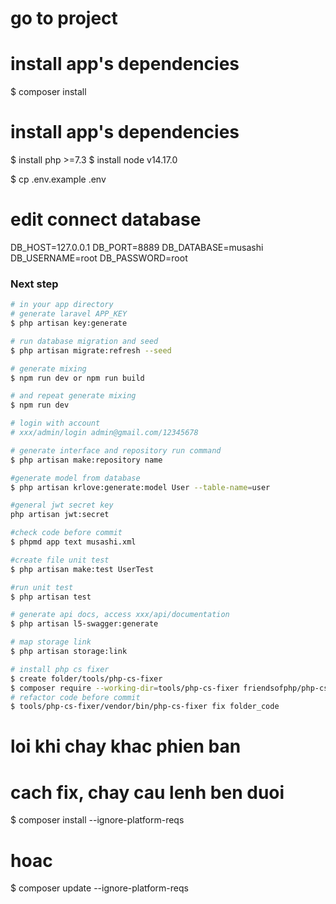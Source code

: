 # go to project

# install app's dependencies

$ composer install

# install app's dependencies

$ install php >=7.3
$ install node v14.17.0

$ cp .env.example .env

# edit connect database

DB_HOST=127.0.0.1
DB_PORT=8889
DB_DATABASE=musashi
DB_USERNAME=root
DB_PASSWORD=root

### Next step

```bash
# in your app directory
# generate laravel APP_KEY
$ php artisan key:generate

# run database migration and seed
$ php artisan migrate:refresh --seed

# generate mixing
$ npm run dev or npm run build

# and repeat generate mixing
$ npm run dev

# login with account
# xxx/admin/login admin@gmail.com/12345678

# generate interface and repository run command
$ php artisan make:repository name

#generate model from database
$ php artisan krlove:generate:model User --table-name=user

#general jwt secret key
php artisan jwt:secret

#check code before commit
$ phpmd app text musashi.xml

#create file unit test
$ php artisan make:test UserTest

#run unit test
$ php artisan test

# generate api docs, access xxx/api/documentation
$ php artisan l5-swagger:generate

# map storage link
$ php artisan storage:link

# install php cs fixer
$ create folder/tools/php-cs-fixer
$ composer require --working-dir=tools/php-cs-fixer friendsofphp/php-cs-fixer
# refactor code before commit
$ tools/php-cs-fixer/vendor/bin/php-cs-fixer fix folder_code
```
# loi khi chay khac phien ban 
# cach fix, chay cau lenh ben duoi
$ composer install --ignore-platform-reqs
# hoac

$ composer update --ignore-platform-reqs